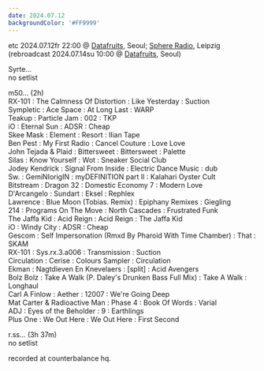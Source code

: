 ```yaml
---
date: 2024.07.12
backgroundColor: '#FF9999'
---
```


etc 2024.07.12fr 22:00 @ [Datafruits](http://www.datafruits.fm/), Seoul; [Sphere Radio](http://www.sphere-radio.net/), Leipzig  
(rebroadcast 2024.07.14su 10:00 @ [Datafruits](http://www.datafruits.fm/), Seoul)  

Syrte...  
no setlist  

m50... (2h)  
RX-101 : The Calmness Of Distortion : Like Yesterday : Suction  
Sympletic : Ace Space : At Long Last : WARP  
Teakup : Particle Jam : 002 : TKP  
iO : Eternal Sun : ADSR : Cheap  
Skee Mask : Element : Resort : Ilian Tape  
Ben Pest : My First Radio : Cancel Couture : Love Love  
John Tejada & Plaid : Bittersweet : Bittersweet : Palette  
Silas : Know Yourself : Wot : Sneaker Social Club  
Jodey Kendrick : Signal From Inside : Electric Dance Music : dub  
Sw. : GemiNIorigIN : myDEFINITION part II : Kalahari Oyster Cult  
Bitstream : Dragon 32 : Domestic Economy 7 : Modern Love  
D'Arcangelo : Sundart : Eksel : Rephlex  
Lawrence : Blue Moon (Tobias. Remix) : Epiphany Remixes : Giegling  
214 : Programs On The Move : North Cascades : Frustrated Funk  
The Jaffa Kid : Acid Reign : Acid Reign : The Jaffa Kid  
iO : Windy City : ADSR : Cheap  
Gescom : Self Impersonation (Rmxd By Pharoid With Time Chamber) : That : SKAM  
RX-101 : Sys.rx.3.a006 : Transmission : Suction  
Circulation : Cerise : Colours Sampler : Circulation  
Ekman : Nagtdieven En Knevelaers : \[split\] : Acid Avengers  
Bolz Bolz : Take A Walk (P. Daley's Drunken Bass Full Mix) : Take A Walk : Longhaul  
Carl A Finlow : Aether : 12007 : We're Going Deep  
Mat Carter & Radioactive Man : Phase 4 : Book Of Words : Varial  
ADJ : Eyes of the Beholder : 9 : Earthlings  
Plus One : We Out Here : We Out Here : First Second  

r.ss... (3h 37m)  
no setlist  

recorded at counterbalance hq.
